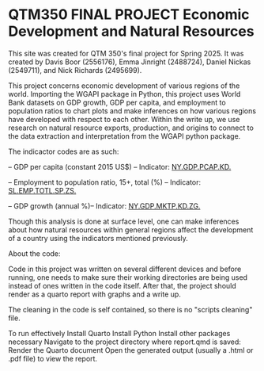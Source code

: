 # QTM350 FINAL PROJECT Economic Development and Natural Resources

This site was created for QTM 350's final project for Spring 2025. It was created by Davis Boor (2556176), Emma Jinright (2488724), Daniel Nickas (2549711), and Nick Richards (2495699).

This project concerns economic development of various regions of the world. Importing the WGAPI package in Python, this project uses World Bank datasets on GDP growth, GDP per capita, and employment to population ratios to chart plots and make inferences on how various regions have developed with respect to each other. Within the write up, we use research on natural resource exports, production, and origins to connect to the data extraction and interpretation from the WGAPI python package. 

The indicactor codes are as such:

– GDP per capita (constant 2015 US$) – Indicator: [NY.GDP.PCAP.KD.](https://data.worldbank.org/indicator/NY.GDP.PCAP.KD.)

– Employment to population ratio, 15+, total (%) – Indicator: [SL.EMP.TOTL.SP.ZS.](https://data.worldbank.org/indicator/SL.EMP.TOTL.SP.ZS.) 

– GDP growth (annual %)– Indicator: [NY.GDP.MKTP.KD.ZG.](https://data.worldbank.org/indicator/NY.GDP.MKTP.KD.ZG.)

Though this analysis is done at surface level, one can make inferences about how natural resources within general regions affect the development of a country using the indicators mentioned previously. 

About the code:

Code in this project was written on several different devices and before running, one needs to make sure their working directories are being used instead of ones written in the code itself. After that, the project should render as a quarto report with graphs and a write up. 

The cleaning in the code is self contained, so there is no "scripts cleaning" file.

To run effectively
Install Quarto
Install Python
Install other packages necessary
Navigate to the project directory where report.qmd is saved:
Render the Quarto document
Open the generated output (usually a .html or .pdf file) to view the report.


